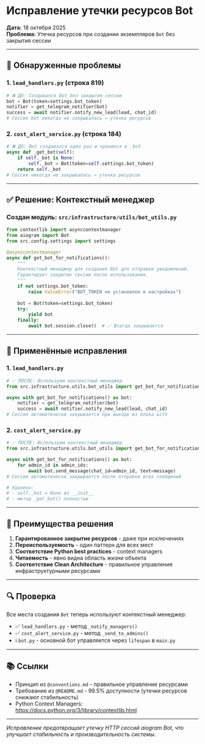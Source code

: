 # Исправление утечки ресурсов Bot

**Дата:** 18 октября 2025  
**Проблема:** Утечка ресурсов при создании экземпляров `Bot` без закрытия сессии

---

## 🐛 Обнаруженные проблемы

### 1. `lead_handlers.py` (строка 819)
```python
# ❌ ДО: Создавался Bot без закрытия сессии
bot = Bot(token=settings.bot_token)
notifier = get_telegram_notifier(bot)
success = await notifier.notify_new_lead(lead, chat_id)
# Сессия bot никогда не закрывалась → утечка ресурсов
```

### 2. `cost_alert_service.py` (строка 184)
```python
# ❌ ДО: Bot создавался один раз и хранился в _bot
async def _get_bot(self):
    if self._bot is None:
        self._bot = Bot(token=self.settings.bot_token)
    return self._bot
# Сессия никогда не закрывалась → утечка ресурсов
```

---

## ✅ Решение: Контекстный менеджер

### Создан модуль: `src/infrastructure/utils/bot_utils.py`

```python
from contextlib import asynccontextmanager
from aiogram import Bot
from src.config.settings import settings

@asynccontextmanager
async def get_bot_for_notifications():
    """
    Контекстный менеджер для создания Bot для отправки уведомлений.
    Гарантирует закрытие сессии после использования.
    """
    if not settings.bot_token:
        raise ValueError("BOT_TOKEN не установлен в настройках")
    
    bot = Bot(token=settings.bot_token)
    try:
        yield bot
    finally:
        await bot.session.close()  # ✅ Всегда закрывается
```

---

## 📝 Применённые исправления

### 1. `lead_handlers.py`

```python
# ✅ ПОСЛЕ: Используем контекстный менеджер
from src.infrastructure.utils.bot_utils import get_bot_for_notifications

async with get_bot_for_notifications() as bot:
    notifier = get_telegram_notifier(bot)
    success = await notifier.notify_new_lead(lead, chat_id)
# Сессия автоматически закрывается при выходе из блока with
```

### 2. `cost_alert_service.py`

```python
# ✅ ПОСЛЕ: Используем контекстный менеджер
from src.infrastructure.utils.bot_utils import get_bot_for_notifications

async with get_bot_for_notifications() as bot:
    for admin_id in admin_ids:
        await bot.send_message(chat_id=admin_id, text=message)
# Сессия автоматически закрывается после отправки всех сообщений

# Удалено:
# - self._bot = None из __init__
# - метод _get_bot() полностью
```

---

## 🎯 Преимущества решения

1. **Гарантированное закрытие ресурсов** - даже при исключениях
2. **Переиспользуемость** - один паттерн для всех мест
3. **Соответствие Python best practices** - context managers
4. **Читаемость** - явно видна область жизни объекта
5. **Соответствие Clean Architecture** - правильное управление инфраструктурными ресурсами

---

## 🔍 Проверка

Все места создания `Bot` теперь используют контекстный менеджер:
- ✅ `lead_handlers.py` - метод `_notify_managers()`
- ✅ `cost_alert_service.py` - метод `_send_to_admins()`
- ℹ️ `bot.py` - основной бот управляется через `lifespan` в `main.py`

---

## 📚 Ссылки

- Принцип из `@conventions.md` - правильное управление ресурсами
- Требование из `@README.md` - 99.5% доступности (утечки ресурсов снижают стабильность)
- Python Context Managers: https://docs.python.org/3/library/contextlib.html

---

*Исправление предотвращает утечку HTTP сессий aiogram Bot, что улучшает стабильность и производительность системы.*

